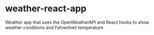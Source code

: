 # weather-react-app
 Weather app that uses the OpenWeatherAPI and React hooks to show weather conditions and Fahrenheit temperature
